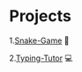 # Projects
1.[Snake-Game](https://github.com/HUMBLEF0OL/Projects/tree/main/Snake_game) :snake:


2.[Typing-Tutor](https://github.com/HUMBLEF0OL/Projects/tree/main/Typing-Tutor) :computer:
